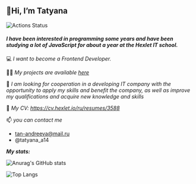 
   ## 👋Hi, I’m Tatyana
	
![Actions Status](https://www.codewars.com/users/Tatyana-js/badges/micro)

   #### _I have been interested in programming some years and  have been studying a lot of JavaScript for about a year at the Hexlet IT school._ 
    
   💻 _I want to become a Frontend Developer._ 

   👩‍💻 _My projects are available [here](https://github.com/Tatyana-js?tab=repositories)_ 

   💞️ _I am looking for cooperation in a developing IT company with the opportunity to apply my skills and benefit the company, as well as improve my qualifications and acquire new knowledge and skills_

   📝 _My CV: <https://cv.hexlet.io/ru/resumes/3588>_


   📫 _you can contact me_ 
   - <tan-andreeva@mail.ru>
   - @tatyana_a14
     

   ***My stats:***
	
![Anurag's GitHub stats](https://github-readme-stats.vercel.app/api?username=Tatyana-js&show_icons=true&theme=radical)

![Top Langs](https://github-readme-stats.vercel.app/api/top-langs/?username=Tatyana-js&layout=compact)



<!---
Tatyana-js/Tatyana-js is a ✨ special ✨ repository because its `README.md` (this file) appears on your GitHub profile.
You can click the Preview link to take a look at your changes.
--->
